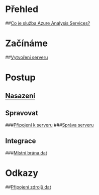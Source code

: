 # Přehled
##[Co je služba Azure Analysis Services?](analysis-services-overview.md)
# Začínáme
##[Vytvoření serveru](analysis-services-create-server.md)

# Postup 
## [Nasazení](analysis-services-deploy.md)
## Spravovat
###[Připojení k serveru](analysis-services-connect.md)
###[Správa serveru](analysis-services-manage.md)
## Integrace
###[Místní brána dat](analysis-services-gateway.md)

# Odkazy
##[Připojení zdrojů dat](analysis-services-datasource.md)

<!--HONumber=Nov16_HO4-->


